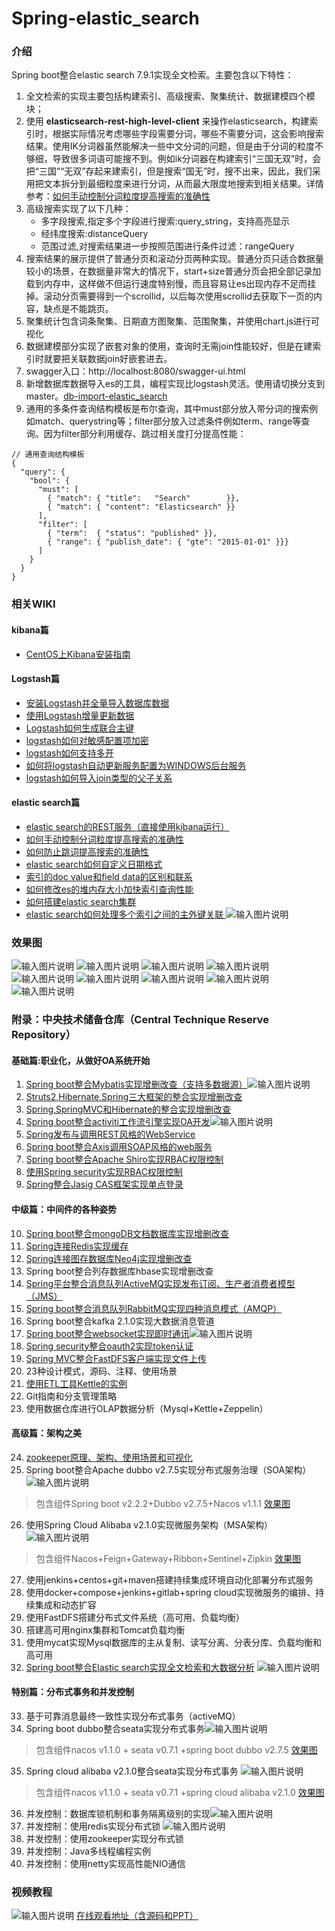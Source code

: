 # Spring-elastic_search

### 介绍
Spring boot整合elastic search 7.9.1实现全文检索。主要包含以下特性：

1. 全文检索的实现主要包括构建索引、高级搜索、聚集统计、数据建模四个模块；
2. 使用 **elasticsearch-rest-high-level-client** 来操作elasticsearch，构建索引时，根据实际情况考虑哪些字段需要分词，哪些不需要分词，这会影响搜索结果。使用IK分词器虽然能解决一些中文分词的问题，但是由于分词的粒度不够细，导致很多词语可能搜不到。例如ik分词器在构建索引“三国无双”时，会把“三国”“无双”存起来建索引，但是搜索“国无”时，搜不出来，因此，我们采用把文本拆分到最细粒度来进行分词，从而最大限度地搜索到相关结果。详情参考：[如何手动控制分词粒度提高搜索的准确性](https://gitee.com/shenzhanwang/Spring-elastic_search/wikis/%E5%A6%82%E4%BD%95%E6%89%8B%E5%8A%A8%E6%8E%A7%E5%88%B6%E5%88%86%E8%AF%8D%E7%B2%92%E5%BA%A6%E6%8F%90%E9%AB%98%E6%90%9C%E7%B4%A2%E7%9A%84%E5%87%86%E7%A1%AE%E6%80%A7?sort_id=1727039)
3. 高级搜索实现了以下几种：
    - 多字段搜索,指定多个字段进行搜索:query_string，支持高亮显示
    - 经纬度搜索:distanceQuery
    - 范围过滤,对搜索结果进一步按照范围进行条件过滤：rangeQuery
4. 搜索结果的展示提供了普通分页和滚动分页两种实现。普通分页只适合数据量较小的场景，在数据量非常大的情况下，start+size普通分页会把全部记录加载到内存中，这样做不但运行速度特别慢，而且容易让es出现内存不足而挂掉。滚动分页需要得到一个scrollid，以后每次使用scrollid去获取下一页的内容，缺点是不能跳页。
5. 聚集统计包含词条聚集、日期直方图聚集、范围聚集，并使用chart.js进行可视化
6. 数据建模部分实现了嵌套对象的使用，查询时无需join性能较好，但是在建索引时就要把关联数据join好嵌套进去。
7. swagger入口：http://localhost:8080/swagger-ui.html
8. 新增数据库数据导入es的工具，编程实现比logstash灵活。使用请切换分支到master。[db-import-elastic_search](https://gitee.com/shenzhanwang/Spring-elastic_search/tree/master/)
9. 通用的多条件查询结构模板是布尔查询，其中must部分放入带分词的搜索例如match、querystring等；filter部分放入过滤条件例如term、range等查询。因为filter部分利用缓存、跳过相关度打分提高性能：

```
// 通用查询结构模板
{
  "query": { 
    "bool": { 
      "must": [
        { "match": { "title":   "Search"        }},
        { "match": { "content": "Elasticsearch" }}
      ],
      "filter": [ 
        { "term":  { "status": "published" }},
        { "range": { "publish_date": { "gte": "2015-01-01" }}}
      ]
    }
  }
}
```

### 相关WIKI
#### kibana篇
- [CentOS上Kibana安装指南](https://gitee.com/shenzhanwang/Spring-elastic_search/wikis/CentOS%E4%B8%8AKibana%E5%AE%89%E8%A3%85%E6%8C%87%E5%8D%97?sort_id=1717428)
#### Logstash篇
- [安装Logstash并全量导入数据库数据](https://gitee.com/shenzhanwang/Spring-elastic_search/wikis/%E5%AE%89%E8%A3%85Logstash%E5%B9%B6%E5%85%A8%E9%87%8F%E5%AF%BC%E5%85%A5%E6%95%B0%E6%8D%AE%E5%BA%93%E6%95%B0%E6%8D%AE?sort_id=1717557)
- [使用Logstash增量更新数据](https://gitee.com/shenzhanwang/Spring-elastic_search/wikis/%E4%BD%BF%E7%94%A8Logstash%E5%A2%9E%E9%87%8F%E6%9B%B4%E6%96%B0%E6%95%B0%E6%8D%AE?sort_id=1717614)
- [Logstash如何生成联合主键](https://gitee.com/shenzhanwang/Spring-elastic_search/wikis/Logstash%E5%A6%82%E4%BD%95%E7%94%9F%E6%88%90%E8%81%94%E5%90%88%E4%B8%BB%E9%94%AE?sort_id=1717654)
- [logstash如何对敏感配置项加密](https://gitee.com/shenzhanwang/Spring-elastic_search/wikis/logstash%E5%A6%82%E4%BD%95%E5%AF%B9%E6%95%8F%E6%84%9F%E9%85%8D%E7%BD%AE%E9%A1%B9%E5%8A%A0%E5%AF%86?sort_id=1728432)
- [logstash如何支持多开](https://gitee.com/shenzhanwang/Spring-elastic_search/wikis/logstash%E5%A6%82%E4%BD%95%E6%94%AF%E6%8C%81%E5%A4%9A%E5%BC%80?sort_id=1728531)
- [如何将logstash自动更新服务配置为WINDOWS后台服务](https://gitee.com/shenzhanwang/Spring-elastic_search/wikis/%E5%A6%82%E4%BD%95%E5%B0%86logstash%E8%87%AA%E5%8A%A8%E6%9B%B4%E6%96%B0%E6%9C%8D%E5%8A%A1%E9%85%8D%E7%BD%AE%E4%B8%BAWINDOWS%E5%90%8E%E5%8F%B0%E6%9C%8D%E5%8A%A1?sort_id=1818080)
- [logstash如何导入join类型的父子关系](https://gitee.com/shenzhanwang/Spring-elastic_search/wikis/logstash%E5%A6%82%E4%BD%95%E5%AF%BC%E5%85%A5join%E7%B1%BB%E5%9E%8B%E7%9A%84%E7%88%B6%E5%AD%90%E5%85%B3%E7%B3%BB?sort_id=1861956)
#### elastic search篇
- [elastic search的REST服务（直接使用kibana运行）](https://gitee.com/shenzhanwang/Spring-elastic_search/wikis/elastic%20search%E7%9A%84REST%E6%9C%8D%E5%8A%A1%EF%BC%88%E7%9B%B4%E6%8E%A5%E4%BD%BF%E7%94%A8kibana%E8%BF%90%E8%A1%8C%EF%BC%89?sort_id=1725842)
- [如何手动控制分词粒度提高搜索的准确性](https://gitee.com/shenzhanwang/Spring-elastic_search/wikis/%E5%A6%82%E4%BD%95%E6%89%8B%E5%8A%A8%E6%8E%A7%E5%88%B6%E5%88%86%E8%AF%8D%E7%B2%92%E5%BA%A6%E6%8F%90%E9%AB%98%E6%90%9C%E7%B4%A2%E7%9A%84%E5%87%86%E7%A1%AE%E6%80%A7?sort_id=1727039)
- [如何防止跳词提高搜索的准确性](https://gitee.com/shenzhanwang/Spring-elastic_search/wikis/%E5%A6%82%E4%BD%95%E9%98%B2%E6%AD%A2%E8%B7%B3%E8%AF%8D%E6%8F%90%E9%AB%98%E6%90%9C%E7%B4%A2%E7%9A%84%E5%87%86%E7%A1%AE%E6%80%A7?sort_id=1733939)
- [elastic search如何自定义日期格式](https://gitee.com/shenzhanwang/Spring-elastic_search/wikis/elastic%20search%E5%A6%82%E4%BD%95%E8%87%AA%E5%AE%9A%E4%B9%89%E6%97%A5%E6%9C%9F%E6%A0%BC%E5%BC%8F?sort_id=1734772)
- [索引的doc value和field data的区别和联系](https://gitee.com/shenzhanwang/Spring-elastic_search/wikis/%E7%B4%A2%E5%BC%95%E7%9A%84doc%20value%E5%92%8Cfield%20data%E7%9A%84%E5%8C%BA%E5%88%AB%E5%92%8C%E8%81%94%E7%B3%BB?sort_id=1762216)
- [如何修改es的堆内存大小加快索引查询性能](https://gitee.com/shenzhanwang/Spring-elastic_search/wikis/%E5%A6%82%E4%BD%95%E4%BF%AE%E6%94%B9es%E7%9A%84%E5%A0%86%E5%86%85%E5%AD%98%E5%A4%A7%E5%B0%8F%E5%8A%A0%E5%BF%AB%E7%B4%A2%E5%BC%95%E6%9F%A5%E8%AF%A2%E6%80%A7%E8%83%BD?sort_id=1778490)
- [如何搭建elastic search集群](https://gitee.com/shenzhanwang/Spring-elastic_search/wikis/%E5%A6%82%E4%BD%95%E6%90%AD%E5%BB%BAelastic%20search%E9%9B%86%E7%BE%A4?sort_id=1789195)
- [elastic search如何处理多个索引之间的主外键关联
](https://gitee.com/shenzhanwang/Spring-elastic_search/wikis/elastic%20search%E5%A6%82%E4%BD%95%E5%A4%84%E7%90%86%E5%A4%9A%E4%B8%AA%E7%B4%A2%E5%BC%95%E4%B9%8B%E9%97%B4%E7%9A%84%E4%B8%BB%E5%A4%96%E9%94%AE%E5%85%B3%E8%81%94?sort_id=1789201)
![输入图片说明](https://images.gitee.com/uploads/images/2019/1205/084028_e7962b37_1110335.jpeg "微信图片_20191205083903.jpg")
### 效果图
![输入图片说明](https://images.gitee.com/uploads/images/2019/1226/103749_26e8f1e2_1110335.gif "s.gif")
![输入图片说明](https://images.gitee.com/uploads/images/2019/1227/084159_2df38df8_1110335.png "1577407262(1).png")
![输入图片说明](https://images.gitee.com/uploads/images/2019/1227/083952_faa81787_1110335.png "1577407124(1).png")
![输入图片说明](https://images.gitee.com/uploads/images/2019/1226/103916_d0f9bf4f_1110335.png "1577327499(1).png")
![输入图片说明](https://images.gitee.com/uploads/images/2019/1226/103932_6fe4f3c0_1110335.png "1577327518(1).png")
![输入图片说明](https://images.gitee.com/uploads/images/2019/1226/103950_7f751403_1110335.png "1577327531(1).png")
![输入图片说明](https://images.gitee.com/uploads/images/2019/1227/084034_1ebafbc9_1110335.png "1577407143(1).png")
![输入图片说明](https://images.gitee.com/uploads/images/2019/1226/104001_568e956d_1110335.png "1577327550(1).png")
![输入图片说明](https://images.gitee.com/uploads/images/2019/1226/104013_78a63d0c_1110335.png "1577327579(1).png")

### 附录：中央技术储备仓库（Central Technique Reserve Repository）

#### 基础篇:职业化，从做好OA系统开始
1. [Spring boot整合Mybatis实现增删改查（支持多数据源）](https://gitee.com/shenzhanwang/SSM)![输入图片说明](https://img.shields.io/badge/-%E7%B2%BE%E5%93%81-orange.svg "在这里输入图片标题")
2. [Struts2,Hibernate,Spring三大框架的整合实现增删改查](https://gitee.com/shenzhanwang/S2SH)
3. [Spring,SpringMVC和Hibernate的整合实现增删改查](https://gitee.com/shenzhanwang/SSH)
4. [Spring boot整合activiti工作流引擎实现OA开发](https://gitee.com/shenzhanwang/Spring-activiti)![输入图片说明](https://img.shields.io/badge/-%E7%B2%BE%E5%93%81-orange.svg "在这里输入图片标题")
5. [Spring发布与调用REST风格的WebService](https://gitee.com/shenzhanwang/Spring-REST)
6. [Spring boot整合Axis调用SOAP风格的web服务](https://gitee.com/shenzhanwang/Spring-axis)
7. [Spring boot整合Apache Shiro实现RBAC权限控制](https://gitee.com/shenzhanwang/Spring-shiro)
8. [使用Spring security实现RBAC权限控制](https://gitee.com/shenzhanwang/spring-security-demo)
9. [Spring整合Jasig CAS框架实现单点登录](https://gitee.com/shenzhanwang/Spring-cas-sso)

#### 中级篇：中间件的各种姿势
10. [Spring boot整合mongoDB文档数据库实现增删改查](https://gitee.com/shenzhanwang/Spring-mongoDB)
11. [Spring连接Redis实现缓存](https://gitee.com/shenzhanwang/Spring-redis)
12. [Spring连接图存数据库Neo4j实现增删改查](https://gitee.com/shenzhanwang/Spring-neo4j)
13. Spring boot整合列存数据库hbase实现增删改查
14. [Spring平台整合消息队列ActiveMQ实现发布订阅、生产者消费者模型（JMS）](https://gitee.com/shenzhanwang/Spring-activeMQ)
15. [Spring boot整合消息队列RabbitMQ实现四种消息模式（AMQP）](https://gitee.com/shenzhanwang/Spring-rabbitMQ)
16. Spring boot整合kafka 2.1.0实现大数据消息管道
17. [Spring boot整合websocket实现即时通讯](https://gitee.com/shenzhanwang/Spring-websocket)![输入图片说明](https://img.shields.io/badge/-%E7%B2%BE%E5%93%81-orange.svg "在这里输入图片标题")
18. [Spring security整合oauth2实现token认证](https://gitee.com/shenzhanwang/Spring-security-oauth2)
19. [Spring MVC整合FastDFS客户端实现文件上传](https://gitee.com/shenzhanwang/Spring-fastdfs)
20. 23种设计模式，源码、注释、使用场景 
21. [使用ETL工具Kettle的实例](https://gitee.com/shenzhanwang/Kettle-demo)
22. Git指南和分支管理策略 
23. 使用数据仓库进行OLAP数据分析（Mysql+Kettle+Zeppelin）
#### 高级篇：架构之美
24. [zookeeper原理、架构、使用场景和可视化](https://gitee.com/shenzhanwang/zookeeper-practice)
25. Spring boot整合Apache dubbo v2.7.5实现分布式服务治理（SOA架构） ![输入图片说明](https://img.shields.io/badge/-%E7%B2%BE%E5%93%81-orange.svg "在这里输入图片标题") 
>  包含组件Spring boot v2.2.2+Dubbo v2.7.5+Nacos v1.1.1
<a href="https://images.gitee.com/uploads/images/2020/0114/084731_fd0b7a82_1110335.gif" target="_blank">效果图</a>
26. 使用Spring Cloud Alibaba v2.1.0实现微服务架构（MSA架构）![输入图片说明](https://img.shields.io/badge/-%E6%8B%9B%E7%89%8C-yellow.svg)   
>  包含组件Nacos+Feign+Gateway+Ribbon+Sentinel+Zipkin
<a href="https://images.gitee.com/uploads/images/2020/0106/201827_ac61db63_1110335.gif" target="_blank">效果图</a>
27. 使用jenkins+centos+git+maven搭建持续集成环境自动化部署分布式服务 
28. 使用docker+compose+jenkins+gitlab+spring cloud实现微服务的编排、持续集成和动态扩容 
29. 使用FastDFS搭建分布式文件系统（高可用、负载均衡）
30. 搭建高可用nginx集群和Tomcat负载均衡 
31. 使用mycat实现Mysql数据库的主从复制、读写分离、分表分库、负载均衡和高可用 
32. [Spring boot整合Elastic search实现全文检索和大数据分析](https://gitee.com/shenzhanwang/Spring-elastic_search) ![输入图片说明](https://img.shields.io/badge/-%E6%8B%9B%E7%89%8C-yellow.svg "在这里输入图片标题")
#### 特别篇：分布式事务和并发控制
33. 基于可靠消息最终一致性实现分布式事务（activeMQ）
34. Spring boot dubbo整合seata实现分布式事务![输入图片说明](https://img.shields.io/badge/-%E7%B2%BE%E5%93%81-orange.svg "在这里输入图片标题")
> 包含组件nacos v1.1.0 + seata v0.7.1 +spring boot dubbo v2.7.5
<a href="https://images.gitee.com/uploads/images/2020/0119/112233_62a33a77_1110335.gif" target="_blank">效果图</a>
35. Spring cloud alibaba v2.1.0整合seata实现分布式事务 ![输入图片说明](https://img.shields.io/badge/-%E7%B2%BE%E5%93%81-orange.svg "在这里输入图片标题")
> 包含组件nacos v1.1.0 + seata v0.7.1 +spring cloud alibaba v2.1.0
<a href="https://images.gitee.com/uploads/images/2020/0119/134408_ee14a016_1110335.gif" target="_blank">效果图</a>
36. 并发控制：数据库锁机制和事务隔离级别的实现![输入图片说明](https://img.shields.io/badge/-%E7%B2%BE%E5%93%81-orange.svg "在这里输入图片标题") 
37. 并发控制：使用redis实现分布式锁  ![输入图片说明](https://img.shields.io/badge/-%E7%B2%BE%E5%93%81-orange.svg "在这里输入图片标题")
38. 并发控制：使用zookeeper实现分布式锁 
39. 并发控制：Java多线程编程实例
40. 并发控制：使用netty实现高性能NIO通信 
### 视频教程
![输入图片说明](https://images.gitee.com/uploads/images/2021/0115/081947_79c77375_1110335.png "DK`7PGB}KM0NHP}13]K33WP.png")
<a href="https://www.roncoo.com/view/1303618857169457154" target="_blank">在线观看地址（含源码和PPT）</a>